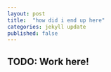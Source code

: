 ```yaml
---
layout: post
title:  "how did i end up here"
categories: jekyll update
published: false
---
```


## TODO: Work here! 
